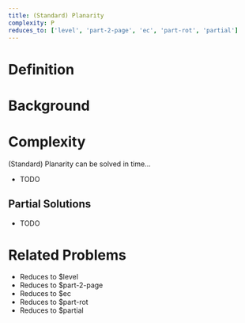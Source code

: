 ```yaml
---
title: (Standard) Planarity
complexity: P
reduces_to: ['level', 'part-2-page', 'ec', 'part-rot', 'partial']
---
```


# Definition

<!-- TODO -->

# Background

<!-- TODO -->

# Complexity

(Standard) Planarity can be solved in time...

- TODO

## Partial Solutions

- TODO

# Related Problems

- Reduces to $level
- Reduces to $part-2-page
- Reduces to $ec
- Reduces to $part-rot
- Reduces to $partial
